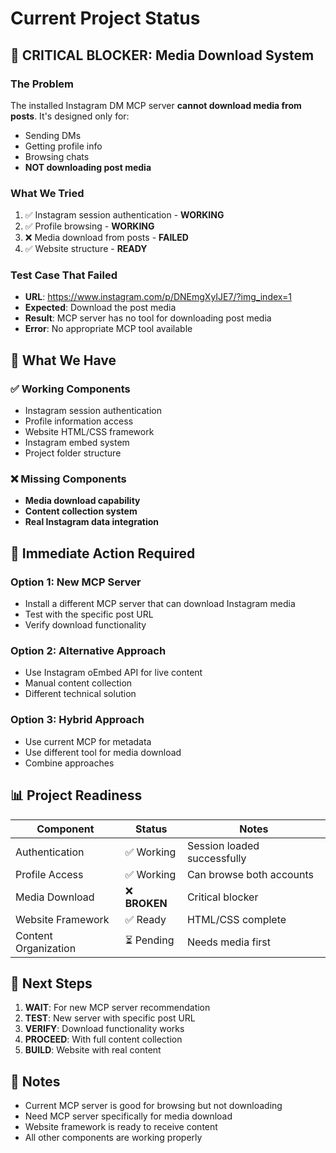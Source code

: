 # Current Project Status

## 🚨 CRITICAL BLOCKER: Media Download System

### The Problem
The installed Instagram DM MCP server **cannot download media from posts**. It's designed only for:
- Sending DMs
- Getting profile info
- Browsing chats
- **NOT downloading post media**

### What We Tried
1. ✅ Instagram session authentication - **WORKING**
2. ✅ Profile browsing - **WORKING** 
3. ❌ Media download from posts - **FAILED**
4. ✅ Website structure - **READY**

### Test Case That Failed
- **URL**: https://www.instagram.com/p/DNEmgXyIJE7/?img_index=1
- **Expected**: Download the post media
- **Result**: MCP server has no tool for downloading post media
- **Error**: No appropriate MCP tool available

## 📁 What We Have

### ✅ Working Components
- Instagram session authentication
- Profile information access
- Website HTML/CSS framework
- Instagram embed system
- Project folder structure

### ❌ Missing Components
- **Media download capability**
- **Content collection system**
- **Real Instagram data integration**

## 🎯 Immediate Action Required

### Option 1: New MCP Server
- Install a different MCP server that can download Instagram media
- Test with the specific post URL
- Verify download functionality

### Option 2: Alternative Approach
- Use Instagram oEmbed API for live content
- Manual content collection
- Different technical solution

### Option 3: Hybrid Approach
- Use current MCP for metadata
- Use different tool for media download
- Combine approaches

## 📊 Project Readiness

| Component | Status | Notes |
|-----------|--------|-------|
| Authentication | ✅ Working | Session loaded successfully |
| Profile Access | ✅ Working | Can browse both accounts |
| Media Download | ❌ **BROKEN** | Critical blocker |
| Website Framework | ✅ Ready | HTML/CSS complete |
| Content Organization | ⏳ Pending | Needs media first |

## 🔄 Next Steps
1. **WAIT**: For new MCP server recommendation
2. **TEST**: New server with specific post URL
3. **VERIFY**: Download functionality works
4. **PROCEED**: With full content collection
5. **BUILD**: Website with real content

## 📝 Notes
- Current MCP server is good for browsing but not downloading
- Need MCP server specifically for media download
- Website framework is ready to receive content
- All other components are working properly


